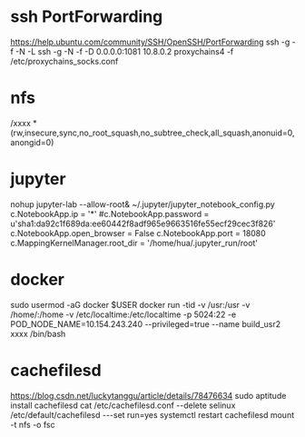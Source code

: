 # ssh PortForwarding
https://help.ubuntu.com/community/SSH/OpenSSH/PortForwarding
ssh -g -f -N -L 
ssh -g -N -f -D 0.0.0.0:1081 10.8.0.2
proxychains4 -f /etc/proxychains_socks.conf 


# nfs
/xxxx  *(rw,insecure,sync,no_root_squash,no_subtree_check,all_squash,anonuid=0,anongid=0)

# jupyter
nohup jupyter-lab --allow-root&
~/.jupyter/jupyter_notebook_config.py
c.NotebookApp.ip = '*'
#c.NotebookApp.password = u'sha1:da92c1f689da:ee60442f8adf965e9663516fe55ecf29cec3f826'
c.NotebookApp.open_browser = False
c.NotebookApp.port = 18080
c.MappingKernelManager.root_dir = '/home/hua/.jupyter_run/root' 

# docker
sudo usermod -aG docker $USER
docker run -tid -v /usr:/usr -v /home/:/home -v /etc/localtime:/etc/localtime  -p 5024:22 -e POD_NODE_NAME=10.154.243.240  --privileged=true --name build_usr2 xxxx /bin/bash

# cachefilesd
https://blog.csdn.net/luckytanggu/article/details/78476634
sudo aptitude  install cachefilesd
cat /etc/cachefilesd.conf  --delete selinux
/etc/default/cachefilesd  ---set run=yes
systemctl restart cachefilesd
mount -t nfs -o fsc

